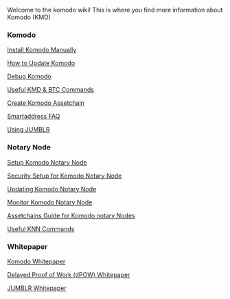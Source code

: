 Welcome to the komodo wiki! This is where you find more information about Komodo (KMD)

### Komodo

[Install Komodo Manually](https://github.com/KomodoPlatform/komodo/wiki/Installing-Komodo-Manually)

[How to Update Komodo](https://github.com/KomodoPlatform/komodo/wiki/How-to-update-Komodo)

[Debug Komodo](https://github.com/KomodoPlatform/komodo/wiki/Debug-Komodo)

[Useful KMD & BTC Commands](https://github.com/KomodoPlatform/komodo/wiki/Common-Useful-Komodo-and-Bitcoin-commands)

[Create Komodo Assetchain](https://github.com/KomodoPlatform/komodo/wiki/Creating-New-Assetchain)

[Smartaddress FAQ](https://github.com/KomodoPlatform/komodo/wiki/FAQ-for-smartaddresses)

[Using JUMBLR](https://github.com/KomodoPlatform/komodo/wiki/Using-JUMBLR)

### Notary Node

[Setup Komodo Notary Node](https://github.com/KomodoPlatform/komodo/wiki/Setup-Komodo-Notary-Node)

[Security Setup for Komodo Notary Node](https://github.com/KomodoPlatform/komodo/wiki/Standard-Security-Setup-for-Nodes)

[Updating Komodo Notary Node](https://github.com/KomodoPlatform/komodo/wiki/Updating-notary-node-in-few-lessons)

[Monitor Komodo Notary Node](https://github.com/KomodoPlatform/komodo/wiki/Monitor-your-Komodo-Notary-Node)

[Assetchains Guide for Komodo notary Nodes](https://github.com/KomodoPlatform/komodo/wiki/Assetchains-Guide-for-Notary-Nodes)

[Useful KNN Commands](https://github.com/KomodoPlatform/komodo/wiki/Useful-commands-KNN)

### Whitepaper

[Komodo Whitepaper](https://www.komodoplatform.com/en/whitepaper/2018-02-14-Komodo-White-Paper-Full.pdf)

[Delayed Proof of Work (dPOW) Whitepaper](https://github.com/KomodoPlatform/komodo/wiki/Delayed-Proof-of-Work-(dPoW)-Whitepaper)

[JUMBLR Whitepaper](https://github.com/KomodoPlatform/komodo/wiki/JUMBLR-Whitepaper)

